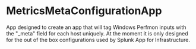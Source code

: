 # MetricsMetaConfigurationApp
 App designed to create an app that will tag Windows Perfmon inputs with the "_meta" field for each host uniquely. At the moment it is only designed for the out of the box configurations used by Splunk App for Infrastructure.
